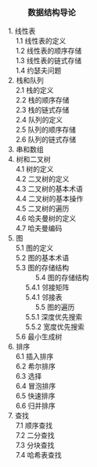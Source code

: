 <dd>
<dl><h3>数据结构导论</h3></dl>
<dt>1. 线性表
    <dd>
          <dt>&nbsp;&nbsp;&nbsp;&nbsp;1.1 线性表的定义</dt>
          <dt>&nbsp&nbsp;&nbsp;&nbsp;1.2 线性表的顺序存储</dt>
          <dt>&nbsp;&nbsp;&nbsp;&nbsp;1.3 线性表的链式存储</dt>
					<dt>&nbsp;&nbsp;&nbsp;&nbsp;1.4 约瑟夫问题</dt>
    <dd/>
</dt>
<dt>2. 栈和队列</dt>
    <dd>
          <dt>&nbsp;&nbsp;&nbsp;&nbsp;2.1 栈的定义</dt>
          <dt>&nbsp&nbsp;&nbsp;&nbsp;2.2 栈的顺序存储</dt>
          <dt>&nbsp;&nbsp;&nbsp;&nbsp;2.3 栈的链式存储</dt>
					  <dt>&nbsp;&nbsp;&nbsp;&nbsp;2.4 队列的定义</dt>
          <dt>&nbsp&nbsp;&nbsp;&nbsp;2.5 队列的顺序存储</dt>
          <dt>&nbsp;&nbsp;&nbsp;&nbsp;2.6 队列的链式存储</dt>
    <dd/>
<dt>3. 串和数组</dt>
<dt>4. 树和二叉树</dt>
    <dd>
           <dt>&nbsp;&nbsp;&nbsp;&nbsp;4.1 树的定义</dt>
           <dt>&nbsp&nbsp;&nbsp;&nbsp;4.2 二叉树的定义</dt>
					 <dt>&nbsp&nbsp;&nbsp;&nbsp;4.3 二叉树的基本术语</dt>
           <dt>&nbsp;&nbsp;&nbsp;&nbsp;4.4 二叉树的基本操作</dt>
					 <dt>&nbsp;&nbsp;&nbsp;&nbsp;4.5 二叉树的遍历</dt>
					 <dt>&nbsp;&nbsp;&nbsp;&nbsp;4.6 哈夫曼树的定义</dt>
					 <dt>&nbsp;&nbsp;&nbsp;&nbsp;4.7 哈夫曼编码</dt>
    <dd/>
<dt>5. 图</dt>
    <dd>
          <dt>&nbsp;&nbsp;&nbsp;&nbsp;5.1 图的定义</dt>
          <dt>&nbsp&nbsp;&nbsp;&nbsp;5.2 图的基本术语</dt>
          <dt>&nbsp;&nbsp;&nbsp;&nbsp;5.3 图的存储结构</dt>
					 <dd>&nbsp;&nbsp;&nbsp;&nbsp;5.4 图的存储结构
						 <dt>&nbsp;&nbsp;&nbsp;&nbsp;&nbsp;&nbsp;&nbsp;&nbsp;&nbsp;5.4.1 邻接矩阵</dt>
						 	<dt>&nbsp;&nbsp;&nbsp;&nbsp;&nbsp;&nbsp;&nbsp;&nbsp;&nbsp;5.4.1 邻接表</dt>
					 </dd>
					 <dd>&nbsp;&nbsp;&nbsp;&nbsp;5.5 图的遍历
						 <dt>&nbsp;&nbsp;&nbsp;&nbsp;&nbsp;&nbsp;&nbsp;&nbsp;&nbsp;5.5.1 深度优先搜索</dt>
						 	<dt>&nbsp;&nbsp;&nbsp;&nbsp;&nbsp;&nbsp;&nbsp;&nbsp;&nbsp;5.5.2 宽度优先搜索</dt>
					 </dd>
					 <dt>&nbsp;&nbsp;&nbsp;&nbsp;5.6 最小生成树</dt>

<dt>6. 排序</dt>
    <dd>
          <dt>&nbsp;&nbsp;&nbsp;&nbsp;6.1 插入排序</dt>
          <dt>&nbsp&nbsp;&nbsp;&nbsp;6.2 希尔排序</dt>
          <dt>&nbsp;&nbsp;&nbsp;&nbsp;6.3 选择</dt>
					<dt>&nbsp;&nbsp;&nbsp;&nbsp;6.4 冒泡排序</dt>
          <dt>&nbsp;&nbsp;&nbsp;&nbsp;6.5 快速排序</dt>
          <dt>&nbsp;&nbsp;&nbsp;&nbsp;6.6 归并排序</dt>

<dt>7. 查找</dt>
    <dd>
          <dt>&nbsp;&nbsp;&nbsp;&nbsp;7.1 顺序查找</dt>
          <dt>&nbsp&nbsp;&nbsp;&nbsp;7.2 二分查找</dt>
          <dt>&nbsp;&nbsp;&nbsp;&nbsp;7.3 分块查找</dt>
          <dt>&nbsp;&nbsp;&nbsp;&nbsp;7.4 哈希表查找</dt>
    </dd>

